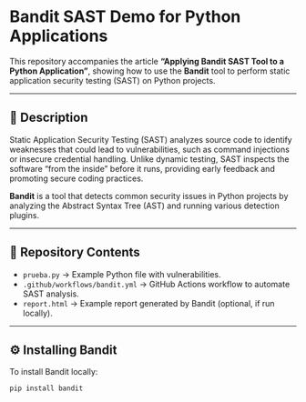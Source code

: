 # Bandit SAST Demo for Python Applications

This repository accompanies the article **“Applying Bandit SAST Tool to a Python Application”**, showing how to use the **Bandit** tool to perform static application security testing (SAST) on Python projects.

---

## 📖 Description

Static Application Security Testing (SAST) analyzes source code to identify weaknesses that could lead to vulnerabilities, such as command injections or insecure credential handling. Unlike dynamic testing, SAST inspects the software “from the inside” before it runs, providing early feedback and promoting secure coding practices.

**Bandit** is a tool that detects common security issues in Python projects by analyzing the Abstract Syntax Tree (AST) and running various detection plugins.

---

## 📂 Repository Contents

- `prueba.py` → Example Python file with vulnerabilities.  
- `.github/workflows/bandit.yml` → GitHub Actions workflow to automate SAST analysis.  
- `report.html` → Example report generated by Bandit (optional, if run locally).

---

## ⚙️ Installing Bandit

To install Bandit locally:

```bash
pip install bandit
